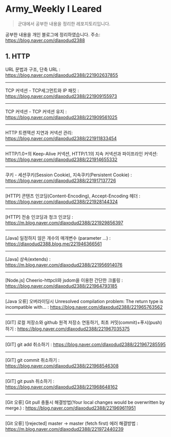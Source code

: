 # Army_Weekly I Leared
>군대에서 공부한 내용을 정리한 레포지토리입니다.

공부한 내용을 개인 블로그에 정리하였습니다.
주소: https://blog.naver.com/dlaxodud2388

## 1. HTTP
URL 문법과 구조, 단축 URL : https://blog.naver.com/dlaxodud2388/221902637855  
***
TCP 커넥션 - TCP세그먼트와 IP 패킷 : https://blog.naver.com/dlaxodud2388/221909155973
***  
TCP 커넥션 - TCP 커넥션 유지 : https://blog.naver.com/dlaxodud2388/221909561025 
*** 
HTTP 트랜잭션 지연과 커넥션 관리: https://blog.naver.com/dlaxodud2388/221911833454
***
HTTP/1.0+의 Keep-Alive 커넥션, HTTP/1.1의 지속 커넥션과 파이프라인 커넥션: https://blog.naver.com/dlaxodud2388/221914655332
***
쿠키 - 세션쿠키(Session Cookie), 지속쿠키(Persistent Cookie) : https://blog.naver.com/dlaxodud2388/221917137726
***
[HTTP] 콘텐츠 인코딩(Content-Encoding), Accept-Encoding 헤더 : https://blog.naver.com/dlaxodud2388/221928144324
***
[HTTP] 전송 인코딩과 청크 인코딩 : https://m.blog.naver.com/dlaxodud2388/221929856397
***
[Java] 일정하지 않은 개수의 매개변수 (parameter ...) : https://dlaxodud2388.blog.me/221946366561
***
[Java] 상속(extends) : https://m.blog.naver.com/dlaxodud2388/221956914076
***
[Node.js] Cheerio-httpcli와 jsdom을 이용한 간단한 크롤링 : https://blog.naver.com/dlaxodud2388/221964793185
***
[Java 오류] 오버라이딩시 Unresolved compilation problem:  The return type is incompatible with... : https://blog.naver.com/dlaxodud2388/221965763562
***
[GIT] 로컬 저장소와 github 원격 저장소 연동하기, 최초 커밋(commit)+푸시(push)하기 : https://blog.naver.com/dlaxodud2388/221967035375
***
[GIT] git add 취소하기 : https://blog.naver.com/dlaxodud2388/221967285595
***
[GIT] git commit 취소하기 : https://blog.naver.com/dlaxodud2388/221968546308
***
[GIT] git push 취소하기 : https://blog.naver.com/dlaxodud2388/221968648162
***
[Git 오류] Git pull 충돌시 해결방법(Your local changes would be overwritten by merge.) : https://blog.naver.com/dlaxodud2388/221969611951
***
[Git 오류] ![rejected] master -> master (fetch first) 에러 해결방법 : https://m.blog.naver.com/dlaxodud2388/221972440239
